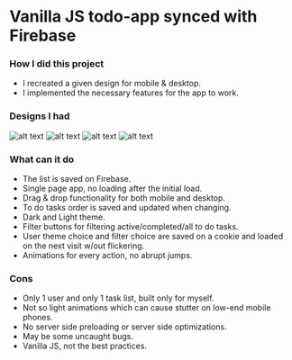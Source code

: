 # Vanilla JS todo-app synced with Firebase
 
### How I did this project
* I recreated a given design for mobile & desktop.
* I implemented the necessary features for the app to work.

### Designs I had
![alt text](https://github.com/Dan-Lucian/todo-app/tree/main/design/desktop-design-light.jpg "Desktop light theme")
![alt text](https://github.com/Dan-Lucian/todo-app/tree/main/design/desktop-design-dark.jpg "Desktop dark theme")
![alt text](https://github.com/Dan-Lucian/todo-app/tree/main/design/mobile-design-light.jpg "Mobile light theme")
![alt text](https://github.com/Dan-Lucian/todo-app/tree/main/design/mobile-design-dark.jpg "Mobile dark theme")
 
### What can it do
* The list is saved on Firebase.
* Single page app, no loading after the initial load.
* Drag & drop functionality for both mobile and desktop.
* To do tasks order is saved and updated when changing.
* Dark and Light theme.
* Filter buttons for filtering active/completed/all to do tasks.
* User theme choice and filter choice are saved on a cookie and loaded on the next visit w/out flickering.
* Animations for every action, no abrupt jumps.

### Cons
* Only 1 user and only 1 task list, built only for myself.
* Not so light animations which can cause stutter on low-end mobile phones.
* No server side preloading or server side optimizations.
* May be some uncaught bugs.
* Vanilla JS, not the best practices.
